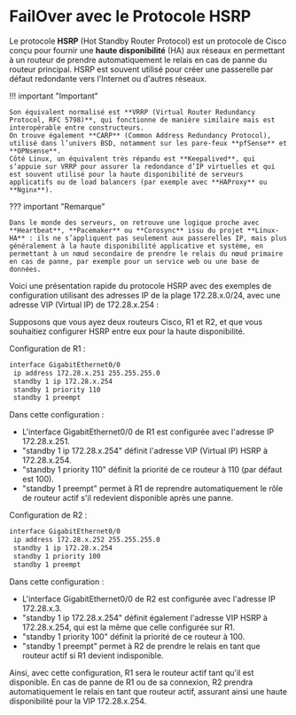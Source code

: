 # FailOver avec le Protocole HSRP

Le protocole **HSRP** (Hot Standby Router Protocol) est un protocole de Cisco conçu pour fournir une **haute disponibilité** (HA) aux réseaux en permettant à un routeur de prendre automatiquement le relais en cas de panne du routeur principal. HSRP est souvent utilisé pour créer une passerelle par défaut redondante vers l'Internet ou d'autres réseaux.

!!! important "Important"

    Son équivalent normalisé est **VRRP (Virtual Router Redundancy Protocol, RFC 5798)**, qui fonctionne de manière similaire mais est interopérable entre constructeurs.
    On trouve également **CARP** (Common Address Redundancy Protocol), utilisé dans l’univers BSD, notamment sur les pare-feux **pfSense** et **OPNsense**.
    Côté Linux, un équivalent très répandu est **Keepalived**, qui s’appuie sur VRRP pour assurer la redondance d’IP virtuelles et qui est souvent utilisé pour la haute disponibilité de serveurs applicatifs ou de load balancers (par exemple avec **HAProxy** ou **Nginx**).

??? important "Remarque"

    Dans le monde des serveurs, on retrouve une logique proche avec **Heartbeat**, **Pacemaker** ou **Corosync** issu du projet **Linux-HA** : ils ne s’appliquent pas seulement aux passerelles IP, mais plus généralement à la haute disponibilité applicative et système, en permettant à un nœud secondaire de prendre le relais du nœud primaire en cas de panne, par exemple pour un service web ou une base de données.

Voici une présentation rapide du protocole HSRP avec des exemples de configuration utilisant des adresses IP de la plage 172.28.x.0/24, avec une adresse VIP (Virtual IP) de 172.28.x.254 :

Supposons que vous ayez deux routeurs Cisco, R1 et R2, et que vous souhaitiez configurer HSRP entre eux pour la haute disponibilité.

Configuration de R1 :

```bash
interface GigabitEthernet0/0
 ip address 172.28.x.251 255.255.255.0
 standby 1 ip 172.28.x.254
 standby 1 priority 110
 standby 1 preempt
```

Dans cette configuration :

-   L'interface GigabitEthernet0/0 de R1 est configurée avec l'adresse IP 172.28.x.251.
-  "standby 1 ip 172.28.x.254" définit l'adresse VIP (Virtual IP) HSRP à 172.28.x.254.
-  "standby 1 priority 110" définit la priorité de ce routeur à 110 (par défaut est 100).
- "standby 1 preempt" permet à R1 de reprendre automatiquement le rôle de routeur actif s'il redevient disponible après une panne.

Configuration de R2 :

```bash
interface GigabitEthernet0/0
 ip address 172.28.x.252 255.255.255.0
 standby 1 ip 172.28.x.254
 standby 1 priority 100
 standby 1 preempt
```

Dans cette configuration :

-  L'interface GigabitEthernet0/0 de R2 est configurée avec l'adresse IP 172.28.x.3.
-  "standby 1 ip 172.28.x.254" définit également l'adresse VIP HSRP à 172.28.x.254, qui est la même que celle configurée sur R1.
-  "standby 1 priority 100" définit la priorité de ce routeur à 100.
-  "standby 1 preempt" permet à R2 de prendre le relais en tant que routeur actif si R1 devient indisponible.

Ainsi, avec cette configuration, R1 sera le routeur actif tant qu'il est disponible. En cas de panne de R1 ou de sa connexion, R2 prendra automatiquement le relais en tant que routeur actif, assurant ainsi une haute disponibilité pour la VIP 172.28.x.254.